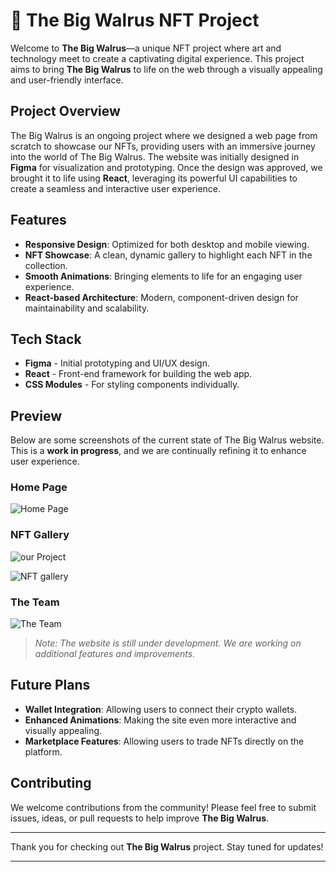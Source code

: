 # 🐋 The Big Walrus NFT Project

Welcome to **The Big Walrus**—a unique NFT project where art and technology meet to create a captivating digital experience. This project aims to bring **The Big Walrus** to life on the web through a visually appealing and user-friendly interface.

## Project Overview

The Big Walrus is an ongoing project where we designed a web page from scratch to showcase our NFTs, providing users with an immersive journey into the world of The Big Walrus. The website was initially designed in **Figma** for visualization and prototyping. Once the design was approved, we brought it to life using **React**, leveraging its powerful UI capabilities to create a seamless and interactive user experience.

## Features

- **Responsive Design**: Optimized for both desktop and mobile viewing.
- **NFT Showcase**: A clean, dynamic gallery to highlight each NFT in the collection.
- **Smooth Animations**: Bringing elements to life for an engaging user experience.
- **React-based Architecture**: Modern, component-driven design for maintainability and scalability.

## Tech Stack
- **Figma** - Initial prototyping and UI/UX design.
- **React** - Front-end framework for building the web app.
- **CSS Modules** - For styling components individually.

## Preview

Below are some screenshots of the current state of The Big Walrus website. This is a **work in progress**, and we are continually refining it to enhance user experience.

### Home Page
![Home Page](https://github.com/user-attachments/assets/a18a7525-3252-48d4-b89d-72e05d33a77d)


### NFT Gallery
![our Project](https://github.com/user-attachments/assets/a38cd891-194d-440d-9ba1-88b0a01ff636)

![NFT gallery](https://github.com/user-attachments/assets/a8ecffcf-bdf5-4605-b783-536779ba0816)


### The Team
![The Team](https://github.com/user-attachments/assets/1f710a1f-ffd7-4579-8163-1d128dcad822)


> *Note: The website is still under development. We are working on additional features and improvements.*

## Future Plans

- **Wallet Integration**: Allowing users to connect their crypto wallets.
- **Enhanced Animations**: Making the site even more interactive and visually appealing.
- **Marketplace Features**: Allowing users to trade NFTs directly on the platform.

## Contributing

We welcome contributions from the community! Please feel free to submit issues, ideas, or pull requests to help improve **The Big Walrus**.

---

Thank you for checking out **The Big Walrus** project. Stay tuned for updates!

---

